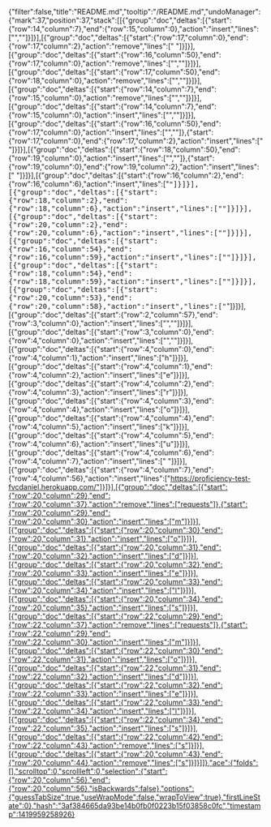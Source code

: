 {"filter":false,"title":"README.md","tooltip":"/README.md","undoManager":{"mark":37,"position":37,"stack":[[{"group":"doc","deltas":[{"start":{"row":14,"column":7},"end":{"row":15,"column":0},"action":"insert","lines":["",""]}]}],[{"group":"doc","deltas":[{"start":{"row":17,"column":0},"end":{"row":17,"column":2},"action":"remove","lines":["  "]}]}],[{"group":"doc","deltas":[{"start":{"row":16,"column":50},"end":{"row":17,"column":0},"action":"remove","lines":["",""]}]}],[{"group":"doc","deltas":[{"start":{"row":17,"column":50},"end":{"row":18,"column":0},"action":"remove","lines":["",""]}]}],[{"group":"doc","deltas":[{"start":{"row":14,"column":7},"end":{"row":15,"column":0},"action":"remove","lines":["",""]}]}],[{"group":"doc","deltas":[{"start":{"row":14,"column":7},"end":{"row":15,"column":0},"action":"insert","lines":["",""]}]}],[{"group":"doc","deltas":[{"start":{"row":16,"column":50},"end":{"row":17,"column":0},"action":"insert","lines":["",""]},{"start":{"row":17,"column":0},"end":{"row":17,"column":2},"action":"insert","lines":["  "]}]}],[{"group":"doc","deltas":[{"start":{"row":18,"column":50},"end":{"row":19,"column":0},"action":"insert","lines":["",""]},{"start":{"row":19,"column":0},"end":{"row":19,"column":2},"action":"insert","lines":["  "]}]}],[{"group":"doc","deltas":[{"start":{"row":16,"column":2},"end":{"row":16,"column":6},"action":"insert","lines":["<tt>"]}]}],[{"group":"doc","deltas":[{"start":{"row":18,"column":2},"end":{"row":18,"column":6},"action":"insert","lines":["<tt>"]}]}],[{"group":"doc","deltas":[{"start":{"row":20,"column":2},"end":{"row":20,"column":6},"action":"insert","lines":["<tt>"]}]}],[{"group":"doc","deltas":[{"start":{"row":16,"column":54},"end":{"row":16,"column":59},"action":"insert","lines":["</tt>"]}]}],[{"group":"doc","deltas":[{"start":{"row":18,"column":54},"end":{"row":18,"column":59},"action":"insert","lines":["</tt>"]}]}],[{"group":"doc","deltas":[{"start":{"row":20,"column":53},"end":{"row":20,"column":58},"action":"insert","lines":["</tt>"]}]}],[{"group":"doc","deltas":[{"start":{"row":2,"column":57},"end":{"row":3,"column":0},"action":"insert","lines":["",""]}]}],[{"group":"doc","deltas":[{"start":{"row":3,"column":0},"end":{"row":4,"column":0},"action":"insert","lines":["",""]}]}],[{"group":"doc","deltas":[{"start":{"row":4,"column":0},"end":{"row":4,"column":1},"action":"insert","lines":["h"]}]}],[{"group":"doc","deltas":[{"start":{"row":4,"column":1},"end":{"row":4,"column":2},"action":"insert","lines":["e"]}]}],[{"group":"doc","deltas":[{"start":{"row":4,"column":2},"end":{"row":4,"column":3},"action":"insert","lines":["r"]}]}],[{"group":"doc","deltas":[{"start":{"row":4,"column":3},"end":{"row":4,"column":4},"action":"insert","lines":["o"]}]}],[{"group":"doc","deltas":[{"start":{"row":4,"column":4},"end":{"row":4,"column":5},"action":"insert","lines":["k"]}]}],[{"group":"doc","deltas":[{"start":{"row":4,"column":5},"end":{"row":4,"column":6},"action":"insert","lines":["u"]}]}],[{"group":"doc","deltas":[{"start":{"row":4,"column":6},"end":{"row":4,"column":7},"action":"insert","lines":[" "]}]}],[{"group":"doc","deltas":[{"start":{"row":4,"column":7},"end":{"row":4,"column":56},"action":"insert","lines":["https://proficiency-test-fvcdaniel.herokuapp.com/"]}]}],[{"group":"doc","deltas":[{"start":{"row":20,"column":29},"end":{"row":20,"column":37},"action":"remove","lines":["requests"]},{"start":{"row":20,"column":29},"end":{"row":20,"column":30},"action":"insert","lines":["m"]}]}],[{"group":"doc","deltas":[{"start":{"row":20,"column":30},"end":{"row":20,"column":31},"action":"insert","lines":["o"]}]}],[{"group":"doc","deltas":[{"start":{"row":20,"column":31},"end":{"row":20,"column":32},"action":"insert","lines":["d"]}]}],[{"group":"doc","deltas":[{"start":{"row":20,"column":32},"end":{"row":20,"column":33},"action":"insert","lines":["e"]}]}],[{"group":"doc","deltas":[{"start":{"row":20,"column":33},"end":{"row":20,"column":34},"action":"insert","lines":["l"]}]}],[{"group":"doc","deltas":[{"start":{"row":20,"column":34},"end":{"row":20,"column":35},"action":"insert","lines":["s"]}]}],[{"group":"doc","deltas":[{"start":{"row":22,"column":29},"end":{"row":22,"column":37},"action":"remove","lines":["requests"]},{"start":{"row":22,"column":29},"end":{"row":22,"column":30},"action":"insert","lines":["m"]}]}],[{"group":"doc","deltas":[{"start":{"row":22,"column":30},"end":{"row":22,"column":31},"action":"insert","lines":["o"]}]}],[{"group":"doc","deltas":[{"start":{"row":22,"column":31},"end":{"row":22,"column":32},"action":"insert","lines":["d"]}]}],[{"group":"doc","deltas":[{"start":{"row":22,"column":32},"end":{"row":22,"column":33},"action":"insert","lines":["e"]}]}],[{"group":"doc","deltas":[{"start":{"row":22,"column":33},"end":{"row":22,"column":34},"action":"insert","lines":["l"]}]}],[{"group":"doc","deltas":[{"start":{"row":22,"column":34},"end":{"row":22,"column":35},"action":"insert","lines":["s"]}]}],[{"group":"doc","deltas":[{"start":{"row":22,"column":42},"end":{"row":22,"column":43},"action":"remove","lines":["s"]}]}],[{"group":"doc","deltas":[{"start":{"row":20,"column":43},"end":{"row":20,"column":44},"action":"remove","lines":["s"]}]}]]},"ace":{"folds":[],"scrolltop":0,"scrollleft":0,"selection":{"start":{"row":20,"column":56},"end":{"row":20,"column":56},"isBackwards":false},"options":{"guessTabSize":true,"useWrapMode":false,"wrapToView":true},"firstLineState":0},"hash":"3af384665da93be14b0fb0f0223b15f03858c0fc","timestamp":1419959258926}